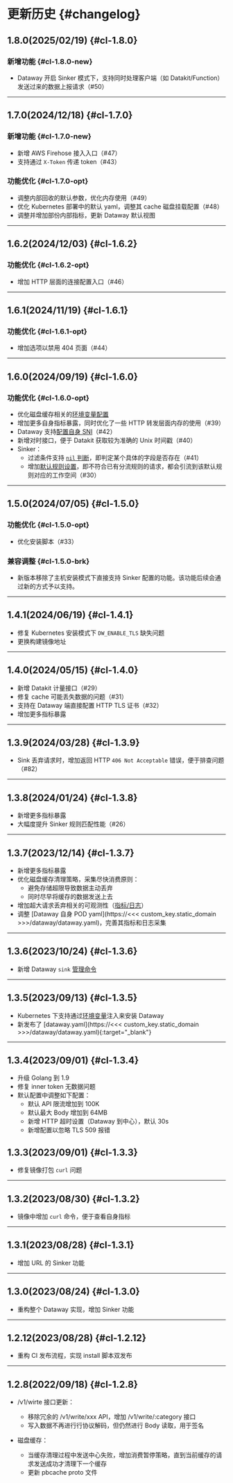<!-- 不要在 dataflux-doc 仓库直接修改本文件，该文件由 Dataway 项目自动导出 -->
# 更新历史 {#changelog}

## 1.8.0(2025/02/19) {#cl-1.8.0}

### 新增功能 {#cl-1.8.0-new}

- Dataway 开启 Sinker 模式下，支持同时处理客户端（如 Datakit/Function）发送过来的数据上报请求（#50）

---

## 1.7.0(2024/12/18) {#cl-1.7.0}

### 新增功能 {#cl-1.7.0-new}

- 新增 AWS Firehose 接入入口（#47）
- 支持通过 `X-Token` 传递 token（#43）

### 功能优化 {#cl-1.7.0-opt}

- 调整内部回收的默认参数，优化内存使用（#49）
- 优化 Kubernetes 部署中的默认 yaml，调整其 cache 磁盘挂载配置（#48）
- 调整并增加部份内部指标，更新 Dataway 默认视图

---

## 1.6.2(2024/12/03) {#cl-1.6.2}

### 功能优化 {#cl-1.6.2-opt}

- 增加 HTTP 层面的连接配置入口（#46）

---

## 1.6.1(2024/11/19) {#cl-1.6.1}

### 功能优化 {#cl-1.6.1-opt}

- 增加选项以禁用 404 页面（#44）

---

## 1.6.0(2024/09/19) {#cl-1.6.0}

### 功能优化 {#cl-1.6.0-opt}

- 优化磁盘缓存相关的[环境变量配置](dataway.md#env-diskcache)
- 增加更多自身指标暴露，同时优化了一些 HTTP 转发层面内存的使用（#39）
- Dataway 支持[配置自身 SNI](dataway.md#env-apis)（#42）
- 新增对时接口，便于 Datakit 获取较为准确的 Unix 时间戳（#40）
- Sinker：
    - 过滤条件支持 [`nil` 判断](../datakit/datakit-filter.md#nil)，即判定某个具体的字段是否存在（#41）
    - 增加[默认规则设置](dataway-sink.md#default-rule)，即不符合已有分流规则的请求，都会引流到该默认规则对应的工作空间（#30）

---

## 1.5.0(2024/07/05) {#cl-1.5.0}

### 功能优化 {#cl-1.5.0-opt}

- 优化安装脚本（#33）

### 兼容调整 {#cl-1.5.0-brk}

- 新版本移除了主机安装模式下直接支持 Sinker 配置的功能。该功能后续会通过新的方式予以支持。

---

## 1.4.1(2024/06/19) {#cl-1.4.1}

- 修复 Kubernetes 安装模式下 `DW_ENABLE_TLS` 缺失问题
- 更换构建镜像地址

---

## 1.4.0(2024/05/15) {#cl-1.4.0}

- 新增 Datakit 计量接口（#29）
- 修复 cache 可能丢失数据的问题（#31）
- 支持在 Dataway 端直接配置 HTTP TLS 证书（#32）
- 增加更多指标暴露

---

## 1.3.9(2024/03/28) {#cl-1.3.9}

- Sink 丢弃请求时，增加返回 HTTP `406 Not Acceptable` 错误，便于排查问题（#82）

---

## 1.3.8(2024/01/24) {#cl-1.3.8}

- 新增更多指标暴露
- 大幅度提升 Sinker 规则匹配性能（#26）
---

## 1.3.7(2023/12/14) {#cl-1.3.7}

- 新增更多指标暴露
- 优化磁盘缓存清理策略，采集尽快消费原则：
    - 避免存储超限导致数据主动丢弃
    - 同时尽早将缓存的数据发送上去
- 增加超大请求丢弃相关的可观测性（[指标/日志](dataway.md#too-large-request-body)）
- 调整 [Dataway 自身 POD yaml](https://<<< custom_key.static_domain >>>/dataway/dataway.yaml)，完善其指标和日志采集
---

## 1.3.6(2023/10/24) {#cl-1.3.6}

- 新增 Dataway `sink` [管理命令](./dataway-sink.md#dw-sink-command)

---

## 1.3.5(2023/09/13) {#cl-1.3.5}

- Kubernetes 下支持通过[环境变量](dataway.md#img-envs)注入来安装 Dataway
- 新发布了 [dataway.yaml](https://<<< custom_key.static_domain >>>/dataway/dataway.yaml){:target="_blank"}

---

## 1.3.4(2023/09/01) {#cl-1.3.4}

- 升级 Golang 到 1.9
- 修复 inner token 无数据问题
- 默认配置中调整如下配置：
    - 默认 API 限流增加到 100K
    - 默认最大 Body 增加到 64MB
    - 新增 HTTP 超时设置（Dataway 到中心），默认 30s
    - 新增配置以忽略 TLS 509 报错

## 1.3.3(2023/09/01) {#cl-1.3.3}

- 修复镜像打包 `curl` 问题

---

## 1.3.2(2023/08/30) {#cl-1.3.2}

- 镜像中增加 `curl` 命令，便于查看自身指标

---

## 1.3.1(2023/08/28) {#cl-1.3.1}

- 增加 URL 的 Sinker 功能

---

## 1.3.0(2023/08/24) {#cl-1.3.0}

- 重构整个 Dataway 实现，增加 Sinker 功能

---

## 1.2.12(2023/08/28) {#cl-1.2.12}

- 重构 CI 发布流程，实现 install 脚本双发布

---

## 1.2.8(2022/09/18) {#cl-1.2.8}

- /v1/wirte 接口更新：
    - 移除冗余的 /v1/write/xxx API，增加 /v1/write/:category 接口
    - 写入数据不再进行行协议解码，但仍然进行 Body 读取，用于签名

- 磁盘缓存：
    - 当缓存清理过程中发送中心失败，增加消费暂停策略，直到当前缓存的请求发送成功才清理下一个缓存
    - 更新 pbcache proto 文件
